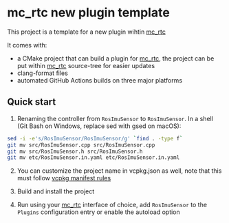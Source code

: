 mc_rtc new plugin template
==

This project is a template for a new plugin wihtin [mc_rtc]

It comes with:
- a CMake project that can build a plugin for [mc_rtc], the project can be put within [mc_rtc] source-tree for easier updates
- clang-format files
- automated GitHub Actions builds on three major platforms

Quick start
--

1. Renaming the controller from `RosImuSensor` to `RosImuSensor`. In a shell (Git Bash on Windows, replace sed with gsed on macOS):

```bash
sed -i -e's/RosImuSensor/RosImuSensor/g' `find . -type f`
git mv src/RosImuSensor.cpp src/RosImuSensor.cpp
git mv src/RosImuSensor.h src/RosImuSensor.h
git mv etc/RosImuSensor.in.yaml etc/RosImuSensor.in.yaml
```

2. You can customize the project name in vcpkg.json as well, note that this must follow [vcpkg manifest rules](https://github.com/microsoft/vcpkg/blob/master/docs/users/manifests.md)

3. Build and install the project

4. Run using your [mc_rtc] interface of choice, add `RosImuSensor` to the `Plugins` configuration entry or enable the autoload option

[mc_rtc]: https://jrl-umi3218.github.io/mc_rtc/

